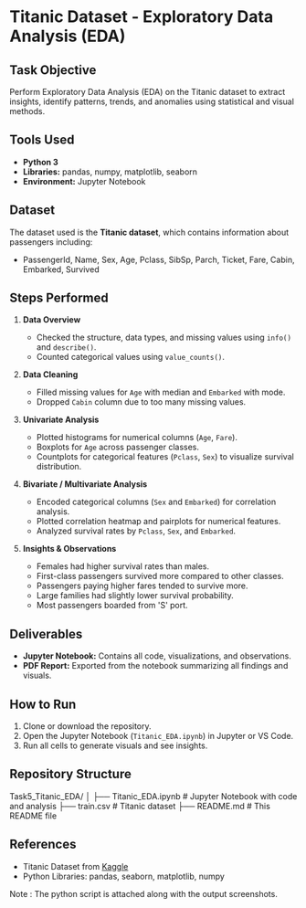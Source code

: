 # Titanic Dataset - Exploratory Data Analysis (EDA)

## Task Objective
Perform Exploratory Data Analysis (EDA) on the Titanic dataset to extract insights, identify patterns, trends, and anomalies using statistical and visual methods.

## Tools Used
- **Python 3**  
- **Libraries:** pandas, numpy, matplotlib, seaborn  
- **Environment:** Jupyter Notebook  

## Dataset
The dataset used is the **Titanic dataset**, which contains information about passengers including:
- PassengerId, Name, Sex, Age, Pclass, SibSp, Parch, Ticket, Fare, Cabin, Embarked, Survived

## Steps Performed

1. **Data Overview**
   - Checked the structure, data types, and missing values using `info()` and `describe()`.
   - Counted categorical values using `value_counts()`.

2. **Data Cleaning**
   - Filled missing values for `Age` with median and `Embarked` with mode.
   - Dropped `Cabin` column due to too many missing values.

3. **Univariate Analysis**
   - Plotted histograms for numerical columns (`Age`, `Fare`).
   - Boxplots for `Age` across passenger classes.
   - Countplots for categorical features (`Pclass`, `Sex`) to visualize survival distribution.

4. **Bivariate / Multivariate Analysis**
   - Encoded categorical columns (`Sex` and `Embarked`) for correlation analysis.
   - Plotted correlation heatmap and pairplots for numerical features.
   - Analyzed survival rates by `Pclass`, `Sex`, and `Embarked`.

5. **Insights & Observations**
   - Females had higher survival rates than males.
   - First-class passengers survived more compared to other classes.
   - Passengers paying higher fares tended to survive more.
   - Large families had slightly lower survival probability.
   - Most passengers boarded from 'S' port.

## Deliverables
- **Jupyter Notebook:** Contains all code, visualizations, and observations.  
- **PDF Report:** Exported from the notebook summarizing all findings and visuals.  

## How to Run
1. Clone or download the repository.
2. Open the Jupyter Notebook (`Titanic_EDA.ipynb`) in Jupyter or VS Code.
3. Run all cells to generate visuals and see insights.

## Repository Structure
Task5_Titanic_EDA/
│
├── Titanic_EDA.ipynb # Jupyter Notebook with code and analysis
├── train.csv # Titanic dataset 
├── README.md # This README file

## References
- Titanic Dataset from [Kaggle](https://www.kaggle.com/c/titanic)
- Python Libraries: pandas, seaborn, matplotlib, numpy

Note : The python script is attached along with the output screenshots.
